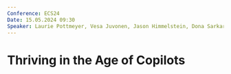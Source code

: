 ```yaml
---
Conference: ECS24
Date: 15.05.2024 09:30
Speaker: Laurie Pottmeyer, Vesa Juvonen, Jason Himmelstein, Dona Sarkar, Dan Holme
---
```


# Thriving in the Age of Copilots


